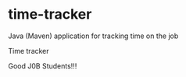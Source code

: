 # time-tracker
Java (Maven) application for tracking time on the job

Time tracker

Good J0B Students!!!
